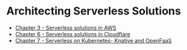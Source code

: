 # Architecting Serverless Solutions

- [ Chapter 3 - Serverless solutions in AWS ](chapter-3)
- [ Chapter 6 - Serverless solutions in Cloudflare ](chapter-6)
- [ Chapter 7 - Serverless on Kubernetes- Knative and OpenFaaS ](chapter-7)

